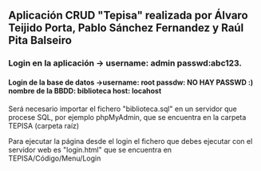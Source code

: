 ## Aplicación CRUD "Tepisa" realizada por Álvaro Teijido Porta, Pablo Sánchez Fernandez y Raúl Pita Balseiro
### Login en la aplicación -> username: admin   passwd:abc123.
#### Login de la base de datos ->username: root passdw: NO HAY PASSWD :) nombre de la BBDD: biblioteca host: locahost

Será necesario importar el fichero "biblioteca.sql" en un servidor que procese SQL, por ejemplo phpMyAdmin, que se encuentra en la carpeta TEPISA (carpeta raíz)

Para ejecutar la página desde el login el fichero que debes ejecutar con el servidor web es "login.html"  que se encuentra en TEPISA/Código/Menu/Login


